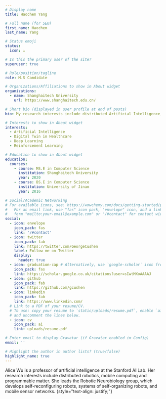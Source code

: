 ```yaml
---
# Display name
title: Haochen Yang

# Full name (for SEO)
first_name: Haochen
last_name: Yang

# Status emoji
status:
  icon: ☕️

# Is this the primary user of the site?
superuser: true

# Role/position/tagline
role: M.S Candidate

# Organizations/Affiliations to show in About widget
organizations:
  - name: Shanghaitech University
    url: https://www.shanghaitech.edu.cn/

# Short bio (displayed in user profile at end of posts)
bio: My research interests include distributed Artificial Intelligence, Digital Twin in Healthcare, Deep Learning and Reinforcement Learning.

# Interests to show in About widget
interests:
  - Artificial Intelligence
  - Digital Twin in Healthcare
  - Deep Learning
  - Reinforcement Learning

# Education to show in About widget
education:
  courses:
    - course: MS.E in Computer Science
      institution: Shanghaitech University
      year: 2020
    - course: BS.E in Computer Science
      institution: University of Jinan
      year: 2016

# Social/Academic Networking
# For available icons, see: https://wowchemy.com/docs/getting-started/page-builder/#icons
#   For an email link, use "fas" icon pack, "envelope" icon, and a link in the
#   form "mailto:your-email@example.com" or "/#contact" for contact widget.
social:
  - icon: envelope
    icon_pack: fas
    link: '/#contact'
  - icon: twitter
    icon_pack: fab
    link: https://twitter.com/GeorgeCushen
    label: Follow me on Twitter
    display:
      header: true
  - icon: graduation-cap # Alternatively, use `google-scholar` icon from `ai` icon pack
    icon_pack: fas
    link: https://scholar.google.co.uk/citations?user=sIwtMXoAAAAJ
  - icon: github
    icon_pack: fab
    link: https://github.com/gcushen
  - icon: linkedin
    icon_pack: fab
    link: https://www.linkedin.com/
  # Link to a PDF of your resume/CV.
  # To use: copy your resume to `static/uploads/resume.pdf`, enable `ai` icons in `params.yaml`,
  # and uncomment the lines below.
  - icon: cv
    icon_pack: ai
    link: uploads/resume.pdf

# Enter email to display Gravatar (if Gravatar enabled in Config)
email: ''

# Highlight the author in author lists? (true/false)
highlight_name: true
---
```


Alice Wu is a professor of artificial intelligence at the Stanford AI Lab. Her research interests include distributed robotics, mobile computing and programmable matter. She leads the Robotic Neurobiology group, which develops self-reconfiguring robots, systems of self-organizing robots, and mobile sensor networks.
{style="text-align: justify;"}

